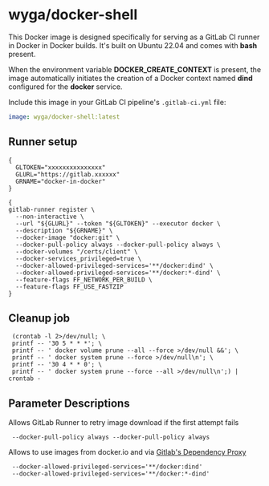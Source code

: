 # wyga/docker-shell

This Docker image is designed specifically for serving as a GitLab CI runner in Docker in Docker builds. It's built on Ubuntu 22.04 and comes with **bash** present.

When the environment variable **DOCKER_CREATE_CONTEXT** is present, the image automatically initiates the creation of a Docker context named **dind** configured for the **docker** service.

Include this image in your GitLab CI pipeline's `.gitlab-ci.yml` file:

```yaml
image: wyga/docker-shell:latest
```

## Runner setup

```
{
  GLTOKEN="xxxxxxxxxxxxxxx"
  GLURL="https://gitlab.xxxxxx"
  GRNAME="docker-in-docker"
}
```

```
{
gitlab-runner register \
  --non-interactive \
  --url "${GLURL}" --token "${GLTOKEN}" --executor docker \
  --description "${GRNAME}" \
  --docker-image "docker:git" \
  --docker-pull-policy always --docker-pull-policy always \
  --docker-volumes "/certs/client" \
  --docker-services_privileged=true \
  --docker-allowed-privileged-services='**/docker:dind' \
  --docker-allowed-privileged-services='**/docker:*-dind' \
  --feature-flags FF_NETWORK_PER_BUILD \
  --feature-flags FF_USE_FASTZIP
}
```

## Cleanup job

```
 (crontab -l 2>/dev/null; \
 printf -- '30 5 * * *'; \
 printf -- ' docker volume prune --all --force >/dev/null &&'; \
 printf -- ' docker system prune --force >/dev/null\n'; \
 printf -- '30 4 * * 0'; \
 printf -- ' docker system prune --force --all >/dev/null\n';) | crontab -
```

## Parameter Descriptions

Allows GitLab Runner to retry image download if the first attempt fails

```
 --docker-pull-policy always --docker-pull-policy always
```


Allows to use images from docker.io and via [Gitlab's Dependency Proxy](https://docs.gitlab.com/ee/user/packages/dependency_proxy/)

```
 --docker-allowed-privileged-services='**/docker:dind'
 --docker-allowed-privileged-services='**/docker:*-dind'
```
